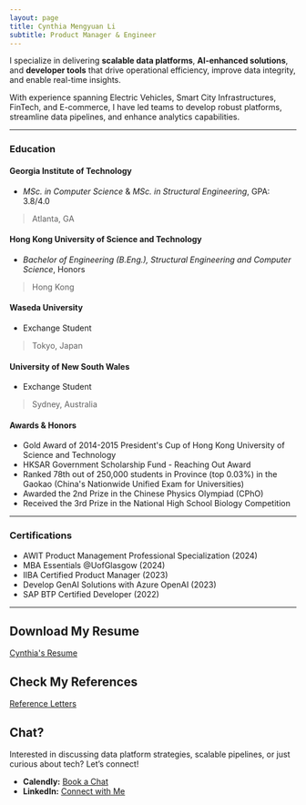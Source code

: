 ```yaml
---
layout: page
title: Cynthia Mengyuan Li
subtitle: Product Manager & Engineer
---
```


I specialize in delivering **scalable data platforms**, **AI-enhanced solutions**, and **developer tools** that drive operational efficiency, improve data integrity, and enable real-time insights.

With experience spanning Electric Vehicles, Smart City Infrastructures, FinTech, and E-commerce, I have led teams to develop robust platforms, streamline data pipelines, and enhance analytics capabilities.

---

### Education

#### Georgia Institute of Technology
- *MSc. in Computer Science* & *MSc. in Structural Engineering*, GPA: 3.8/4.0
>  Atlanta, GA

#### Hong Kong University of Science and Technology
- *Bachelor of Engineering (B.Eng.), Structural Engineering and Computer Science*, Honors
> Hong Kong

#### Waseda University
- Exchange Student
> Tokyo, Japan

#### University of New South Wales
- Exchange Student
> Sydney, Australia

#### Awards & Honors
- Gold Award of 2014-2015 President's Cup of Hong Kong University of Science and Technology
- HKSAR Government Scholarship Fund - Reaching Out Award
- Ranked 78th out of 250,000 students in Province (top 0.03%) in the Gaokao (China's Nationwide Unified Exam for Universities)
- Awarded the 2nd Prize in the Chinese Physics Olympiad (CPhO)
- Received the 3rd Prize in the National High School Biology Competition

---

### Certifications
- AWIT Product Management Professional Specialization (2024)
- MBA Essentials @UofGlasgow (2024)
- IIBA Certified Product Manager (2023)
- Develop GenAI Solutions with Azure OpenAI (2023)
- SAP BTP Certified Developer (2022)

---

## Download My Resume
[Cynthia's Resume](resources/Cynthia_Li_resume.pdf)

## Check My References
[Reference Letters](resources/reference_letters.pdf)

## Chat?

Interested in discussing data platform strategies, scalable pipelines, or just curious about tech? Let’s connect!

- **Calendly:** [Book a Chat](https://calendly.com/cynthiali/30min)
- **LinkedIn:** [Connect with Me](https://www.linkedin.com/in/mengyuan-li-cynthia/)
